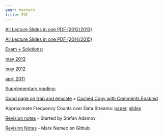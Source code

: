 ```yaml
---
year: masters
title: EXC
---
```


[All Lecture Slides in one PDF (2012/2013)](https://drive.google.com/open?id=0B1Bl0XqNwHffcFRkRzRpVTdlNkE&authuser=0)

[All Lecture Slides in one PDF (2014/2015)](https://drive.google.com/open?id=0B1Bl0XqNwHffWmtNMUJPNGlNV3c&authuser=0)

<u>Exam + Solutions:</u>

[may 2013](https://docs.google.com/document/d/1IZ_NDo6B4D9Dov9R0mIPACidyE0tGsv1Jvpgg7nvMMo)

[may 2012](https://docs.google.com/document/d/1zd0M5vVnMsE4WiCezqlpaoZVEhTl90dOJt8nc8tbD9E/edit?usp=sharing)

[april 2011](https://docs.google.com/document/d/12B_AbFo9PZ0Q27f4CTL8NZirJ-vEkhxht-izFwjDqLA/edit?usp=sharing)

<u>Supplementary reading:</u>

[Good page on trap and emulate](http://www.cs.nyu.edu/~mwalfish/classes/ut/s10-cs372h/lectures/l27.txt) » [Cached Copy with Comments Enabled](https://drive.google.com/file/d/0B5p-Ruo7uA87LTR3QzFJaTVtQzg/view?usp=sharing)

Approximate Frequency Counts over Data Streams: [paper](http://www.vldb.org/conf/2002/S10P03.pdf), [slides](http://www.cse.ust.hk/vldb2002/VLDB2002-proceedings/slides/S10P03slides.pdf)

[Revision notes](https://docs.google.com/document/d/15kjOb_2WWnClMvEErnytvo7m3uQ7JAXXO3e4ameI9u4/edit) - Started by Stefan Adamov

[Revision Notes](https://github.com/mrknmc/edi-notes/tree/master/ug4/exc) - Mark Nemec on Github
